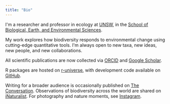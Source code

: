 ```yaml
---
title: "Bio"
---
```


I'm a researcher and professor in ecology at [UNSW](https://www.unsw.edu.au/), in the [School of Biological, Earth, and Environmental Sciences](https://www.unsw.edu.au/science/our-schools/bees).  

My work explores how biodiversity responds to environmental change using cutting-edge quantitative tools. I'm always open to new taxa, new ideas, new people, and new collaborations.  

All scientific publications are now collected via [ORCID](https://orcid.org/0000-0003-4080-4073) and [Google Scholar](https://scholar.google.com.au/citations?user=jYQfwwkAAAAJ&hl=en).  

R packages are hosted on [r-universe](https://traitecoevo.r-universe.dev/packages), with development code available on [GitHub](https://github.com/wcornwell).    

Writing for a broader audience is occasionally published on [The Conversation](https://theconversation.com/profiles/will-cornwell-125923/articles). Observations of biodiversity across the world are shared on [iNaturalist](https://www.inaturalist.org/people/45978). For photography and nature moments, see [Instagram](https://www.instagram.com/willcornwell_nature/).




